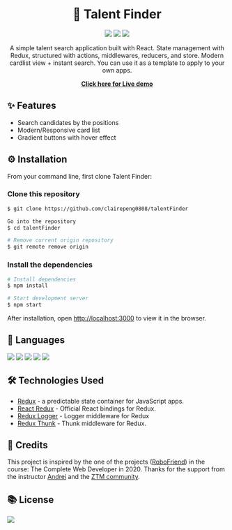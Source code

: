 # <div align='center'>👭 Talent Finder</div>

<div align='center'>
<p>
    <a href="https://clairepeng0808.github.io/talentFinder/"><img src="https://img.shields.io/website?down_message=offline&style=flat-square&up_color=brightgreen&up_message=online&url=https%3A%2F%2Fclairepeng0808.github.io%2FtalentFinder%2F" /></a>
    <img src="https://img.shields.io/npm/v/react?label=react&style=flat-square&color=9cf" />
    <img src="https://img.shields.io/npm/v/redux?label=redux&style=flat-square&color=9cf" />
</p>
<p>
A simple talent search application built with React. State management with Redux, structured with actions, middlewares, reducers, and store. Modern cardlist view + instant search. You can use it as a template to apply to your own apps.
</p>
<p><strong><a href="https://clairepeng0808.github.io/talentFinder/">
Click here for Live demo</a></strong>
</p>
</div>

## ✨ Features

- Search candidates by the positions<br>
- Modern/Responsive card list<br>
- Gradient buttons with hover effect<br>

## ⚙️ Installation

From your command line, first clone Talent Finder:

### Clone this repository

```zsh
$ git clone https://github.com/clairepeng0808/talentFinder

Go into the repository
$ cd talentFinder

# Remove current origin repository
$ git remote remove origin
```

### Install the dependencies

```zsh
# Install dependencies
$ npm install

# Start development server
$ npm start
```

After installation, open [http://localhost:3000](http://localhost:3000) to view it in the browser.

## 🤟 Languages

<img style="display:inline-block" src="https://img.shields.io/badge/javascript%20-%23323330.svg?&style=for-the-badge&logo=javascript&logoColor=%23F7DF1E" />
<img src="https://img.shields.io/badge/react%20-%2320232a.svg?&style=for-the-badge&logo=react&logoColor=%2361DAFB" />
<img src="https://img.shields.io/badge/redux%20-%23593d88.svg?&style=for-the-badge&logo=redux&logoColor=white" />
<img src="https://img.shields.io/badge/html5%20-%23E34F26.svg?&style=for-the-badge&logo=html5&logoColor=white" />
<img src="https://img.shields.io/badge/css3%20-%231572B6.svg?&style=for-the-badge&logo=css3&logoColor=white" />

## 🛠️ Technologies Used

- [Redux](https://www.npmjs.com/package/redux) - a predictable state container for JavaScript apps.
- [React Redux](https://www.npmjs.com/package/react-redux) - Official React bindings for Redux.
- [Redux Logger](https://www.npmjs.com/package/redux-logger) - Logger middleware for Redux
- [Redux Thunk](https://www.npmjs.com/package/redux-thunk) - Thunk middleware for Redux.

## 💎 Credits

This project is inspired by the one of the projects ([RoboFriend](https://github.com/aneagoie/robofriends)) in the course: The Complete Web Developer in 2020. Thanks for the support from the instructor [Andrei](https://github.com/aneagoie) and the [ZTM community](https://github.com/zero-to-mastery).

## 📚 License

<img src="https://img.shields.io/github/license/clairepeng0808/talentFinder?style=flat-square&color=9cf" />
